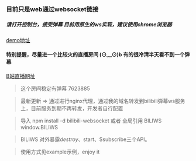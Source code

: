 ### 目前只是web通过websocket链接

##### 请打开控制台，接受弹幕  目前用原生的ws实现，建议使用chrome浏览器

[demo地址](https://leeeeeem.github.io/bilibili-web-socket/example/)

#### 特别提醒，尽量进一个比较火的直播房间 (⊙﹏⊙)b 有的很冷清半天看不到一个弹幕

[B站直播网址](https://live.bilibili.com/)

>  这个房间稳定有弹幕 7623885

> 最新更新 => 通过进行nginx代理，通过我的域名转发到bilibili弹幕ws服务上，目前服务到期不再转发，开发者自行配置

> 导入 npm install -d bilibili-websocket 或者 全局引用 BILIWS  window.BILIWS

> BILIWS 对外暴露$destroy、$start、$subscribe三个API。

> 使用方式见example示例，enjoy it